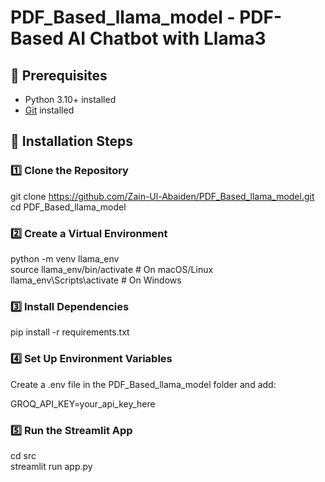 # PDF_Based_llama_model - PDF-Based AI Chatbot with Llama3

## 📌 Prerequisites
- Python 3.10+ installed
- [Git](https://git-scm.com/downloads) installed

## 🚀 Installation Steps

### 1️⃣ Clone the Repository 

git clone https://github.com/Zain-Ul-Abaiden/PDF_Based_llama_model.git <br>
cd PDF_Based_llama_model

### 2️⃣ Create a Virtual Environment

python -m venv llama_env <br>
source llama_env/bin/activate  # On macOS/Linux <br>
llama_env\Scripts\activate     # On Windows <br>

### 3️⃣ Install Dependencies

pip install -r requirements.txt <br>

### 4️⃣ Set Up Environment Variables

Create a .env file in the PDF_Based_llama_model folder and add:

GROQ_API_KEY=your_api_key_here

### 5️⃣ Run the Streamlit App

cd src <br>
streamlit run app.py